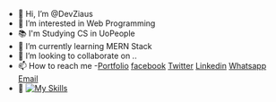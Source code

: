 - 👋 Hi, I’m @DevZiaus
- 👀 I’m interested in Web Programming
- 📚 I'm Studying CS in UoPeople
- 🌱 I’m currently learning MERN Stack
- 💞️ I’m looking to collaborate on ..
- 📫 How to reach me 
-<a href="https://devziaus.xyz" target="_blank">Portfolio</a> <a href="https://www.facebook.com/DevZiaus" target="_blank">facebook</a> <a href="https://twitter.com/DevZiaus" target="_blank">Twitter</a> <a href="https://www.linkedin.com/in/devziaus" target="_blank">Linkedin</a> <a href="https://wa.me/message/KKFDKSU6GSCRJ1" target="_blank">Whatsapp</a> <a href="mailto:contact@devziaus.xyz" target="_blank">Email</a>
- 🎯 [![My Skills](https://skills.thijs.gg/icons?i=nodejs,react,express,mongodb,js,html,css,bootstrap,tailwind,php,laravel)](https://skills.thijs.gg)

<!---
DevZiaus/DevZiaus is a ✨ special ✨ repository because its `README.md` (this file) appears on your GitHub profile.
You can click the Preview link to take a look at your changes.
--->
